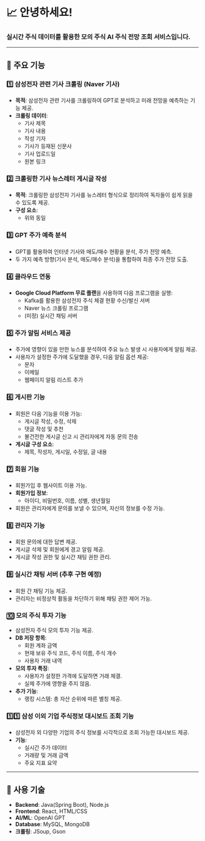 # 📈 안녕하세요!
### 실시간 주식 데이터를 활용한 모의 주식 AI 주식 전망 조회 서비스입니다.

---

## 🚀 주요 기능

### 1️⃣ 삼성전자 관련 기사 크롤링 (Naver 기사)
- **목적**: 삼성전자 관련 기사를 크롤링하여 GPT로 분석하고 미래 전망을 예측하는 기능 제공.
- **크롤링 데이터**:
  - 기사 제목
  - 기사 내용
  - 작성 기자
  - 기사가 등재된 신문사
  - 기사 업로드일
  - 원본 링크

### 2️⃣ 크롤링한 기사 뉴스레터 게시글 작성
- **목적**: 크롤링한 삼성전자 기사를 뉴스레터 형식으로 정리하여 독자들이 쉽게 읽을 수 있도록 제공.
- **구성 요소**:
  - 위와 동일

### 3️⃣ GPT 주가 예측 분석
- GPT를 활용하여 인터넷 기사와 매도/매수 현황을 분석, 주가 전망 예측.
- 두 가지 예측 방향(기사 분석, 매도/매수 분석)을 통합하여 최종 주가 전망 도출.

### 4️⃣ 클라우드 연동
- **Google Cloud Platform 무료 플랜**을 사용하여 다음 프로그램을 실행:
  - Kafka를 활용한 삼성전자 주식 체결 현황 수신/발신 서버
  - Naver 뉴스 크롤링 프로그램
  - (미정) 실시간 채팅 서버

### 5️⃣ 주가 알림 서비스 제공
- 주가에 영향이 있을 만한 뉴스를 분석하여 주요 뉴스 발생 시 사용자에게 알림 제공.
- 사용자가 설정한 주가에 도달했을 경우, 다음 알림 옵션 제공:
  - 문자
  - 이메일
  - 웹페이지 알림 리스트 추가

### 6️⃣ 게시판 기능
- 회원은 다음 기능을 이용 가능:
  - 게시글 작성, 수정, 삭제
  - 댓글 작성 및 추천
  - 불건전한 게시글 신고 시 관리자에게 자동 문의 전송
- **게시글 구성 요소**:
  - 제목, 작성자, 게시일, 수정일, 글 내용

### 7️⃣ 회원 기능
- 회원가입 후 웹사이트 이용 가능.
- **회원가입 정보**:
  - 아이디, 비밀번호, 이름, 성별, 생년월일
- 회원은 관리자에게 문의를 보낼 수 있으며, 자신의 정보를 수정 가능.

### 8️⃣ 관리자 기능
- 회원 문의에 대한 답변 제공.
- 게시글 삭제 및 회원에게 경고 알림 제공.
- 게시글 작성 권한 및 실시간 채팅 권한 관리.

### 9️⃣ 실시간 채팅 서버 (추후 구현 예정)
- 회원 간 채팅 기능 제공.
- 관리자는 비정상적 활동을 차단하기 위해 채팅 권한 제어 가능.

### 🔟 모의 주식 투자 기능
- 삼성전자 주식 모의 투자 기능 제공.
- **DB 저장 항목**:
  - 회원 계좌 금액
  - 현재 보유 주식 코드, 주식 이름, 주식 개수
  - 사용자 거래 내역
- **모의 투자 특징**:
  - 사용자가 설정한 가격에 도달하면 거래 체결.
  - 실제 주가에 영향을 주지 않음.
- **추가 기능**:
  - 랭킹 시스템: 총 자산 순위에 따른 별칭 제공.

### 1️⃣1️⃣ 삼성 이외 기업 주식정보 대시보드 조회 기능
- 삼성전자 외 다양한 기업의 주식 정보를 시각적으로 조회 가능한 대시보드 제공.
- **기능**:
  - 실시간 주가 데이터
  - 거래량 및 거래 금액
  - 주요 지표 요약
---

## 📌 사용 기술
- **Backend**: Java(Spring Boot), Node.js
- **Frontend**: React, HTML/CSS
- **AI/ML**: OpenAI GPT
- **Database**: MySQL, MongoDB
- **크롤링**: JSoup, Gson

